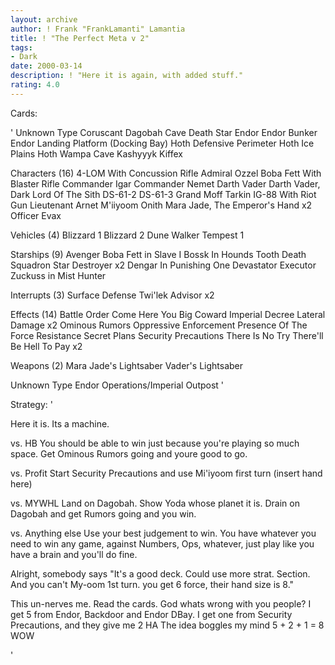 ```yaml
---
layout: archive
author: ! Frank "FrankLamanti" Lamantia
title: ! "The Perfect Meta v 2"
tags:
- Dark
date: 2000-03-14
description: ! "Here it is again, with added stuff."
rating: 4.0
---
```

Cards: 

'
Unknown Type
Coruscant
Dagobah Cave
Death Star
Endor
Endor Bunker
Endor Landing Platform (Docking Bay)
Hoth Defensive Perimeter
Hoth Ice Plains
Hoth Wampa Cave
Kashyyyk
Kiffex

Characters (16)
4-LOM With Concussion Rifle
Admiral Ozzel
Boba Fett With Blaster Rifle
Commander Igar
Commander Nemet
Darth Vader
Darth Vader, Dark Lord Of The Sith
DS-61-2
DS-61-3
Grand Moff Tarkin
IG-88 With Riot Gun
Lieutenant Arnet
M'iiyoom Onith
Mara Jade, The Emperor's Hand	x2
Officer Evax

Vehicles (4)
Blizzard 1
Blizzard 2
Dune Walker
Tempest 1

Starships (9)
Avenger
Boba Fett in Slave I
Bossk In Hounds Tooth
Death Squadron Star Destroyer  x2
Dengar In Punishing One
Devastator
Executor
Zuckuss in Mist Hunter

Interrupts (3)
Surface Defense
Twi'lek Advisor  x2

Effects (14)
Battle Order
Come Here You Big Coward
Imperial Decree
Lateral Damage	x2
Ominous Rumors
Oppressive Enforcement
Presence Of The Force
Resistance
Secret Plans
Security Precautions
There Is No Try
There'll Be Hell To Pay  x2

Weapons (2)
Mara Jade's Lightsaber
Vader's Lightsaber

Unknown Type
Endor Operations/Imperial Outpost  '

Strategy: '

Here it is.  Its a machine.

vs. HB
You should be able to win just because you're playing so much space.  Get Ominous Rumors going and youre good to go.

vs. Profit
Start Security Precautions and use Mi'iyoom first turn (insert hand here)

vs. MYWHL
Land on Dagobah.  Show Yoda whose planet it is.  Drain on Dagobah and get Rumors going and you win.

vs. Anything else
Use your best judgement to win.  You have whatever you need to win any game, against Numbers, Ops, whatever, just play like you have a brain and you'll do fine.

Alright, somebody says "It's a good deck. Could use more strat. Section. And you can't My-oom 1st turn. you get 6 force, their hand size is 8."

This un-nerves me.  Read the cards.  God whats wrong with you people?  I get 5 from Endor, Backdoor and Endor DBay.  I get one from Security Precautions, and they give me 2	HA  The idea boggles my mind	5 + 2 + 1 = 8	WOW

'